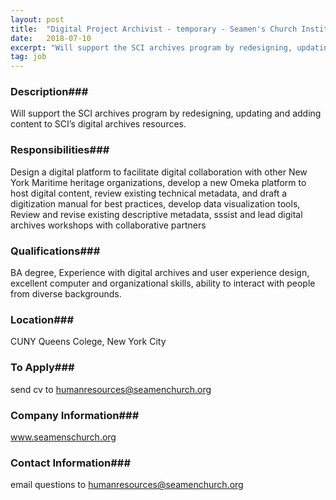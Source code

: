 ```yaml
---
layout: post
title:  "Digital Project Archivist - temporary - Seamen's Church Institute"
date:   2018-07-10
excerpt: "Will support the SCI archives program by redesigning, updating and adding content to SCI’s digital archives resources."
tag: job
---
```


### Description###

Will support the SCI archives program by redesigning, updating and adding content to SCI’s digital archives resources.


### Responsibilities###

Design a digital platform to facilitate digital collaboration with other New York Maritime heritage organizations, develop a new Omeka platform to host digital content, review existing technical metadata, and draft a digitization manual for best practices, develop data visualization tools, Review and revise existing descriptive metadata, sssist and lead digital archives workshops with collaborative partners



### Qualifications###

BA degree, Experience with digital archives and user experience design, excellent computer and organizational skills, ability to interact with people from diverse backgrounds.





### Location###

CUNY Queens Colege, New York City




### To Apply###

send cv to humanresources@seamenchurch.org


### Company Information###

www.seamenschurch.org


### Contact Information###

email questions to humanresources@seamenchurch.org

